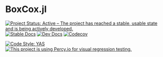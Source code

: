 # BoxCox.jl

[![Project Status: Active – The project has reached a stable, usable state and is being actively developed.](https://www.repostatus.org/badges/latest/active.svg)](https://www.repostatus.org/#active)
[![Stable Docs][docs-stable-img]][docs-stable-url]
[![Dev Docs][docs-dev-img]][docs-dev-url]
[![Codecov](https://codecov.io/gh/palday/BoxCox.jl/branch/main/graph/badge.svg)](https://codecov.io/gh/palday/BoxCox.jl)
<!-- [![DOI](https://zenodo.org/badge/337082315.svg)](https://zenodo.org/badge/latestdoi/337082315) -->
[![Code Style: YAS](https://img.shields.io/badge/code%20style-yas-1fdcb3.svg)](https://github.com/jrevels/YASGuide)
[![This project is using Percy.io for visual regression testing.](https://percy.io/static/images/percy-badge.svg)](https://percy.io/d68e1e2f/BoxCox.jl)

[docs-dev-img]: https://img.shields.io/badge/docs-dev-blue.svg
[docs-dev-url]: https://palday.github.io/BoxCox.jl/dev

[docs-stable-img]: https://img.shields.io/badge/docs-stable-blue.svg
[docs-stable-url]: https://palday.github.io/BoxCox.jl/stable
